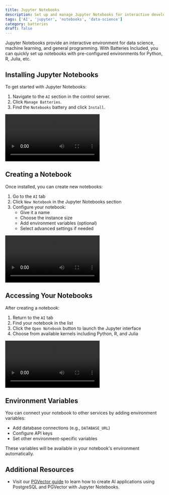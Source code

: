 ```yaml
---
title: Jupyter Notebooks
description: Set up and manage Jupyter Notebooks for interactive development.
tags: ['AI', 'jupyter', 'notebooks', 'data-science']
category: batteries
draft: false
---
```


Jupyter Notebooks provide an interactive environment for data science, machine
learning, and general programming. With Batteries Included, you can quickly set
up notebooks with pre-configured environments for Python, R, Julia, etc.

## Installing Jupyter Notebooks

To get started with Jupyter Notebooks:

1. Navigate to the `AI` section in the control server.
2. Click `Manage Batteries`.
3. Find the `Notebooks` battery and click `Install`.

<video src="/videos/docs/jupyter/installing-jupyter.mp4" controls></video>

## Creating a Notebook

Once installed, you can create new notebooks:

1. Go to the `AI` tab
2. Click `New Notebook` in the Jupyter Notebooks section
3. Configure your notebook:
   - Give it a name
   - Choose the instance size
   - Add environment variables (optional)
   - Select advanced settings if needed

<video src="/videos/docs/jupyter/creating-notebook.mp4" controls></video>

## Accessing Your Notebooks

After creating a notebook:

1. Return to the `AI` tab
2. Find your notebook in the list
3. Click the `Open Notebook` button to launch the Jupyter interface
4. Choose from available kernels including Python, R, and Julia

<video src="/videos/docs/jupyter/opening-notebook.mp4" controls></video>

## Environment Variables

You can connect your notebook to other services by adding environment variables:

- Add database connections (e.g., `DATABASE_URL`)
- Configure API keys
- Set other environment-specific variables

These variables will be available in your notebook's environment automatically.

## Additional Resources

- Visit our [PGVector guide](/docs/pgvector) to learn how to create AI
  applications using PostgreSQL and PGVector with Jupyter Notebooks.
